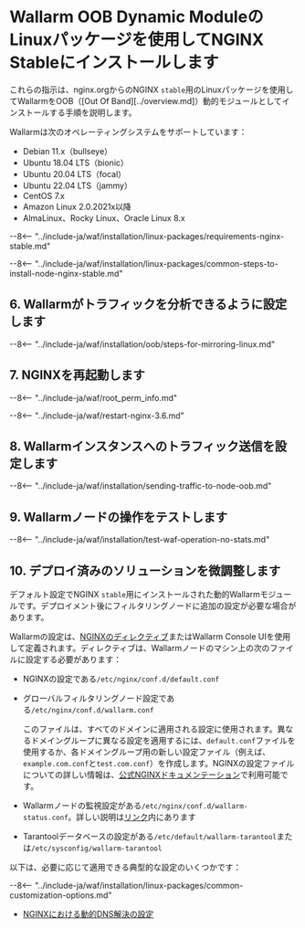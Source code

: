 [img-wl-console-users]:             ../../../../images/check-user-no-2fa.png
[wallarm-status-instr]:             ../../../../admin-en/configure-statistics-service.md
[memory-instr]:                     ../../../../admin-en/configuration-guides/allocate-resources-for-node.md
[waf-directives-instr]:             ../../../../admin-en/configure-parameters-en.md
[ptrav-attack-docs]:                ../../../../attacks-vulns-list.md#path-traversal
[attacks-in-ui-image]:           ../../../../images/admin-guides/test-attacks-quickstart.png
[waf-mode-instr]:                   ../../../../admin-en/configure-wallarm-mode.md
[logging-instr]:                    ../../../../admin-en/configure-logging.md
[proxy-balancer-instr]:             ../../../../admin-en/using-proxy-or-balancer-en.md
[process-time-limit-instr]:         ../../../../admin-en/configure-parameters-en.md#wallarm_process_time_limit
[configure-selinux-instr]:          ../../../../admin-en/configure-selinux.md
[configure-proxy-balancer-instr]:   ../../../../admin-en/configuration-guides/access-to-wallarm-api-via-proxy.md
[update-instr]:                     ../../../../updating-migrating/nginx-modules.md
[install-postanalytics-docs]:        ../../../../admin-en/installation-postanalytics-en.md
[dynamic-dns-resolution-nginx]:     ../../../../admin-en/configure-dynamic-dns-resolution-nginx.md
[waf-mode-recommendations]:          ../../../../about-wallarm/deployment-best-practices.md#follow-recommended-onboarding-steps
[ip-lists-docs]:                    ../../../../user-guides/ip-lists/overview.md
[versioning-policy]:                ../../../../updating-migrating/versioning-policy.md#version-list
[install-postanalytics-instr]:      ../../../../admin-en/installation-postanalytics-en.md
[img-node-with-several-instances]:  ../../../../images/user-guides/nodes/wallarm-node-with-two-instances.png
[img-create-wallarm-node]:      ../../../../images/user-guides/nodes/create-cloud-node.png
[nginx-custom]:                 ../../../custom/custom-nginx-version.md
[node-token]:                       ../../../../quickstart.md#deploy-the-wallarm-filtering-node
[api-token]:                        ../../../../user-guides/settings/api-tokens.md
[wallarm-token-types]:              ../../../../user-guides/nodes/nodes.md#api-and-node-tokens-for-node-creation
[platform]:                         ../../../../installation/supported-deployment-options.md
[oob-advantages-limitations]:       ../../overview.md#advantages-and-limitations
[web-server-mirroring-examples]:    ../overview.md#examples-of-web-server-configuration-for-traffic-mirroring
[img-grouped-nodes]:                ../../../../images/user-guides/nodes/grouped-nodes.png

# Wallarm OOB Dynamic ModuleのLinuxパッケージを使用してNGINX Stableにインストールします

これらの指示は、nginx.orgからのNGINX `stable`用のLinuxパッケージを使用してWallarmをOOB（[Out Of Band][../overview.md]）動的モジュールとしてインストールする手順を説明します。

Wallarmは次のオペレーティングシステムをサポートしています：

* Debian 11.x（bullseye）
* Ubuntu 18.04 LTS（bionic）
* Ubuntu 20.04 LTS（focal）
* Ubuntu 22.04 LTS（jammy）
* CentOS 7.x
* Amazon Linux 2.0.2021x以降
* AlmaLinux、Rocky Linux、Oracle Linux 8.x

--8<-- "../include-ja/waf/installation/linux-packages/requirements-nginx-stable.md"

--8<-- "../include-ja/waf/installation/linux-packages/common-steps-to-install-node-nginx-stable.md"

## 6. Wallarmがトラフィックを分析できるように設定します

--8<-- "../include-ja/waf/installation/oob/steps-for-mirroring-linux.md"

## 7. NGINXを再起動します

--8<-- "../include-ja/waf/root_perm_info.md"

--8<-- "../include-ja/waf/restart-nginx-3.6.md"

## 8. Wallarmインスタンスへのトラフィック送信を設定します

--8<-- "../include-ja/waf/installation/sending-traffic-to-node-oob.md"

## 9. Wallarmノードの操作をテストします

--8<-- "../include-ja/waf/installation/test-waf-operation-no-stats.md"

## 10. デプロイ済みのソリューションを微調整します

デフォルト設定でNGINX `stable`用にインストールされた動的Wallarmモジュールです。デプロイメント後にフィルタリングノードに追加の設定が必要な場合があります。

Wallarmの設定は、[NGINXのディレクティブ](../../../../admin-en/configure-parameters-en.md)またはWallarm Console UIを使用して定義されます。ディレクティブは、Wallarmノードのマシン上の次のファイルに設定する必要があります：

* NGINXの設定である`/etc/nginx/conf.d/default.conf`
* グローバルフィルタリングノード設定である`/etc/nginx/conf.d/wallarm.conf`

    このファイルは、すべてのドメインに適用される設定に使用されます。異なるドメイングループに異なる設定を適用するには、`default.conf`ファイルを使用するか、各ドメイングループ用の新しい設定ファイル（例えば、`example.com.conf`と`test.com.conf`）を作成します。NGINXの設定ファイルについての詳しい情報は、[公式NGINXドキュメンテーション](https://nginx.org/en/docs/beginners_guide.html)で利用可能です。
* Wallarmノードの監視設定がある`/etc/nginx/conf.d/wallarm-status.conf`。詳しい説明は[リンク][wallarm-status-instr]内にあります
* Tarantoolデータベースの設定がある`/etc/default/wallarm-tarantool`または`/etc/sysconfig/wallarm-tarantool`

以下は、必要に応じて適用できる典型的な設定のいくつかです：

--8<-- "../include-ja/waf/installation/linux-packages/common-customization-options.md"

* [NGINXにおける動的DNS解決の設定][dynamic-dns-resolution-nginx]